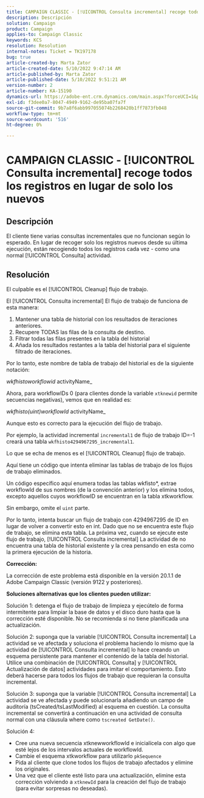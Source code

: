 ```yaml
---
title: CAMPAIGN CLASSIC - [!UICONTROL Consulta incremental] recoge todos los registros en lugar de solo los nuevos
description: Descripción
solution: Campaign
product: Campaign
applies-to: Campaign Classic
keywords: KCS
resolution: Resolution
internal-notes: Ticket = TK197178
bug: true
article-created-by: Marta Zator
article-created-date: 5/10/2022 9:47:14 AM
article-published-by: Marta Zator
article-published-date: 5/10/2022 9:51:21 AM
version-number: 2
article-number: KA-15190
dynamics-url: https://adobe-ent.crm.dynamics.com/main.aspx?forceUCI=1&pagetype=entityrecord&etn=knowledgearticle&id=ad8bd527-46d0-ec11-a7b5-00224809c101
exl-id: f3dee0a7-8047-4949-9162-de95ba07fa7f
source-git-commit: 9b7a8f6abb997055074b2268420b1ff7873fb048
workflow-type: tm+mt
source-wordcount: '516'
ht-degree: 0%

---
```


# CAMPAIGN CLASSIC - [!UICONTROL Consulta incremental] recoge todos los registros en lugar de solo los nuevos

## Descripción

El cliente tiene varias consultas incrementales que no funcionan según lo esperado. En lugar de recoger solo los registros nuevos desde su última ejecución, están recogiendo todos los registros cada vez - como una normal [!UICONTROL Consulta] actividad.

## Resolución

El culpable es el [!UICONTROL Cleanup] flujo de trabajo.

El [!UICONTROL Consulta incremental] El flujo de trabajo de funciona de esta manera:

1. Mantener una tabla de historial con los resultados de iteraciones anteriores.
1. Recupere TODAS las filas de la consulta de destino.
1. Filtrar todas las filas presentes en la tabla del historial
1. Añada los resultados restantes a la tabla del historial para el siguiente filtrado de iteraciones.

Por lo tanto, este nombre de tabla de trabajo del historial es de la siguiente notación:

*wkfhistoworkflowid* activityName_

Ahora, para workflowIDs 0 (para clientes donde la variable `xtknewid` permite secuencias negativas), vemos que en realidad es:

*wkfhisto(uint)workflowId* activityName_

Aunque esto es correcto para la ejecución del flujo de trabajo.

Por ejemplo, la actividad incremental `incremental1` de flujo de trabajo ID=-1 creará una tabla `wkfhisto4294967295_incremental1`.

Lo que se echa de menos es el [!UICONTROL Cleanup] flujo de trabajo.

Aquí tiene un código que intenta eliminar las tablas de trabajo de los flujos de trabajo eliminados.

Un código específico aquí enumera todas las tablas wkfisto\*, extrae workflowId de sus nombres (de la convención anterior) y los elimina todos, excepto aquellos cuyos workflowID se encuentran en la tabla xtkworkflow.

Sin embargo, omite el `uint` parte.

Por lo tanto, intenta buscar un flujo de trabajo con 4294967295 de ID en lugar de volver a convertir esto en int. Dado que no se encuentra este flujo de trabajo, se elimina esta tabla. La próxima vez, cuando se ejecute este flujo de trabajo, [!UICONTROL Consulta incremental] La actividad de no encuentra una tabla de historial existente y la crea pensando en esta como la primera ejecución de la historia.

<b>Corrección:</b>

La corrección de este problema está disponible en la versión 20.1.1 de Adobe Campaign Classic (versión 9122 y posteriores).

<b>Soluciones alternativas que los clientes pueden utilizar:</b>

Solución 1: detenga el flujo de trabajo de limpieza y ejecútelo de forma intermitente para limpiar la base de datos y el disco duro hasta que la corrección esté disponible. No se recomienda si no tiene planificada una actualización.

Solución 2: suponga que la variable [!UICONTROL Consulta incremental] La actividad se ve afectada y soluciona el problema haciendo lo mismo que la actividad de [!UICONTROL Consulta incremental] lo hace creando un esquema persistente para mantener el contenido de la tabla del historial. Utilice una combinación de [!UICONTROL Consulta] y [!UICONTROL Actualización de datos] actividades para imitar el comportamiento. Esto deberá hacerse para todos los flujos de trabajo que requieran la consulta incremental.

Solución 3: suponga que la variable [!UICONTROL Consulta incremental] La actividad se ve afectada y puede solucionarla añadiendo un campo de auditoría (tsCreated/tsLastModified) al esquema en cuestión. La consulta incremental se convertirá a continuación en una actividad de consulta normal con una cláusula where como `tscreated GetDate()`.

Solución 4:

- Cree una nueva secuencia xtknewworkflowId e inicialícela con algo que esté lejos de los intervalos actuales de workflowId.
- Cambie el esquema xtkworkflow para utilizarlo `pkSequence`
- Pida al cliente que clone todos los flujos de trabajo afectados y elimine los originales.
- Una vez que el cliente esté listo para una actualización, elimine esta corrección volviendo a `xtknewId` para la creación del flujo de trabajo (para evitar sorpresas no deseadas).
